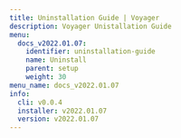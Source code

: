 ```yaml
---
title: Uninstallation Guide | Voyager
description: Voyager Unistallation Guide
menu:
  docs_v2022.01.07:
    identifier: uninstallation-guide
    name: Uninstall
    parent: setup
    weight: 30
menu_name: docs_v2022.01.07
info:
  cli: v0.0.4
  installer: v2022.01.07
  version: v2022.01.07
---
```


